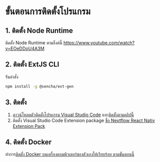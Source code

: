 
# ขั้นตอนการติดตั้งโปรแกรม

## 1. ติดตั้ง Node Runtime

ติดตั้ง Node Runtime ตามลิ้งค์นี้ https://www.youtube.com/watch?v=EOeDDoU4A3M


## 2. ติดตั้ง ExtJS CLI

รันคำสั่ง 

```bash
npm install -g @sencha/ext-gen
```

## 3. ติดตั้ง

1. [ดาวน์โหลดตัวติดตั้งโปรแกรม Visual Studio Code](https://code.visualstudio.com/) และ[ติดตั้งตามคลิปนี้](https://www.youtube.com/watch?v=JDHg2O6VSvs)
2. ติดตั้ง Visual Studio Code Extension package [ชื่อ Nextflow React Nativ Extension Pack](https://marketplace.visualstudio.com/items?itemName=teerasej.nextflow-react-native-pack)

## 4. ติดตั้ง Docker

ทำการ[ติดตั้ง Docker บนเครื่องคอมพิวเตอร์ของตัวเองให้เรียบร้อย ตามขั้นตอนนี้](https://github.com/teerasej/docker-handbook/blob/master/setup.md)